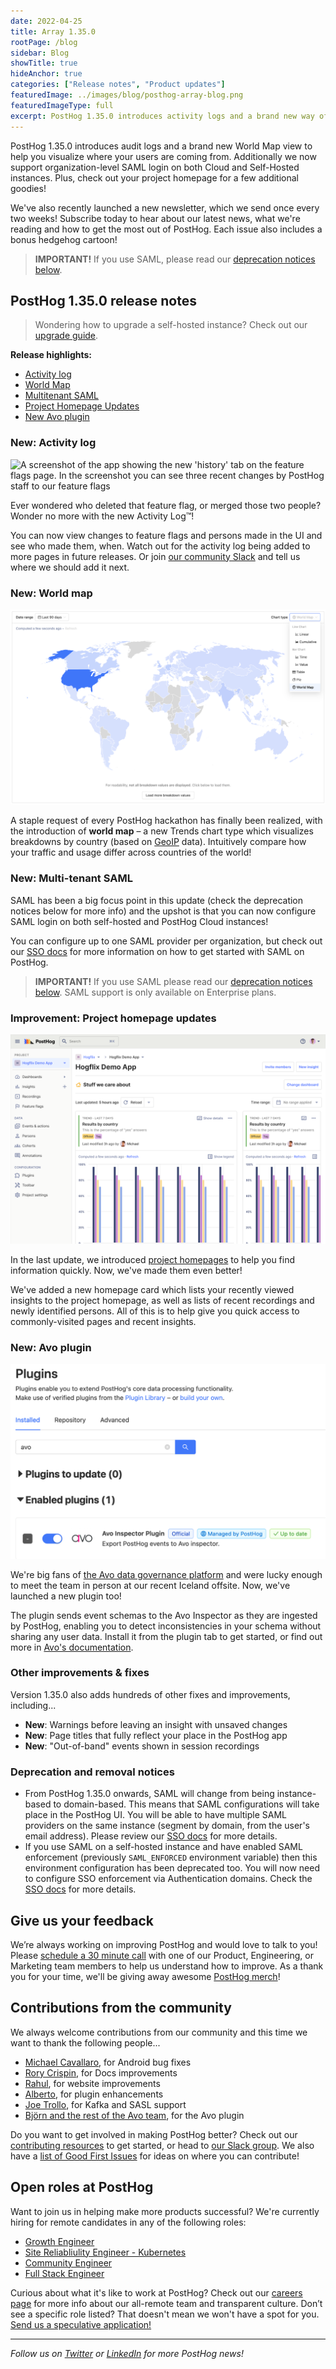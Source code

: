 ```yaml
---
date: 2022-04-25
title: Array 1.35.0
rootPage: /blog
sidebar: Blog
showTitle: true
hideAnchor: true
categories: ["Release notes", "Product updates"]
featuredImage: ../images/blog/posthog-array-blog.png
featuredImageType: full
excerpt: PostHog 1.35.0 introduces activity logs and a brand new way of visualizing where your users are coming from with the World Map. Additionally we now support organization-level SAML login on both Cloud and Self-Hosted instances. Plus check out your Project Homepage for a few additional goodies.
---
```


PostHog 1.35.0 introduces audit logs and a brand new World Map view to help you visualize where your users are coming from. Additionally we now support organization-level SAML login on both Cloud and Self-Hosted instances. Plus, check out your project homepage for a few additional goodies!

We've also recently launched a new newsletter, which we send once every two weeks! Subscribe today to hear about our latest news, what we're reading and how to get the most out of PostHog. Each issue also includes a bonus hedgehog cartoon!

<blockquote class='warning-note'>
<b>IMPORTANT!</b> If you use SAML, please read our <a href="deprecation-and-removal-notices">deprecation notices below</a>.
</blockquote>

## PostHog 1.35.0 release notes

> Wondering how to upgrade a self-hosted instance? Check out our [upgrade guide](/docs/self-host/configure/upgrading-posthog).

**Release highlights:**
- [Activity log](#new-activity-log)
- [World Map](#new-world-map)
- [Multitenant SAML](#new-multitenant-saml)
- [Project Homepage Updates](#improvement-project-homepage-updates)
- [New Avo plugin](#new-avo-plugin)

### New: Activity log
<img width="827" alt="A screenshot of the app showing the new 'history' tab on the feature flags page. In the screenshot you can see three recent changes by PostHog staff to our feature flags" src="https://user-images.githubusercontent.com/984817/164484091-f5dfce0b-c400-4699-ac55-642ccc2bc55b.png" />

Ever wondered who deleted that feature flag, or merged those two people? Wonder no more with the new Activity Log™️!

You can now view changes to feature flags and persons made in the UI and see who made them, when. Watch out for the activity log being added to more pages in future releases. Or join [our community Slack](https://posthog.com/slack) and tell us where we should add it next.

### New: World map
![PostHog - World Map](../images/blog/array/1_35_0_map.png)

A staple request of every PostHog hackathon has finally been realized, with the introduction of **world map** – a new Trends chart type which visualizes breakdowns by country (based on [GeoIP](https://posthog.com/integrations/geoip) data). Intuitively compare how your traffic and usage differ across countries of the world!

### New: Multi-tenant SAML

SAML has been a big focus point in this update (check the deprecation notices below for more info) and the upshot is that you can now configure SAML login on both self-hosted and PostHog Cloud instances! 

You can configure up to one SAML provider per organization, but check out our [SSO docs](/sso) for more information on how to get started with SAML on PostHog. 

<blockquote class='warning-note'>
<b>IMPORTANT!</b> If you use SAML please read our <a href="deprecation-and-removal-notices">deprecation notices below</a>. SAML support is only available on Enterprise plans.
</blockquote>

### Improvement: Project homepage updates
![PostHog - Project Homepages](../images/blog/array/1_34_0-homepage.png)

In the last update, we introduced [project homepages](blog/the-posthog-array-1-34-0#new-homepage) to help you find information quickly. Now, we've made them even better!

We've added a new homepage card which lists your recently viewed insights to the project homepage, as well as lists of recent recordings and newly identified persons. All of this is to help give you quick access to commonly-visited pages and recent insights.

### New: Avo plugin
![PostHog - Avo plugin](../images/blog/array/1_35_0_avo.png)

We're big fans of [the Avo data governance platform](https://www.avo.app/) and were lucky enough to meet the team in person at our recent Iceland offsite. Now, we've launched a new plugin too!

The plugin sends event schemas to the Avo Inspector as they are ingested by PostHog, enabling you to detect inconsistencies in your schema without sharing any user data. Install it from the plugin tab to get started, or find out more in [Avo's documentation](https://www.avo.app/docs/workspace/connect-inspector-to-posthog#step-2-enable-avo-inspector-plugin-in-posthog). 

### Other improvements & fixes
Version 1.35.0 also adds hundreds of other fixes and improvements, including...

- **New**: Warnings before leaving an insight with unsaved changes
- **New**: Page titles that fully reflect your place in the PostHog app
- **New**: "Out-of-band" events shown in session recordings

### Deprecation and removal notices
- From PostHog 1.35.0 onwards, SAML will change from being instance-based to domain-based. This means that SAML configurations will take place in the PostHog UI. You will be able to have multiple SAML providers on the same instance (segment by domain, from the user's email address). Please review our [SSO docs](/sso) for more details.
- If you use SAML on a self-hosted instance and have enabled SAML enforcement (previously `SAML_ENFORCED` environment variable) then this environment configuration has been deprecated too. You will now need to configure SSO enforcement via Authentication domains. Check the [SSO docs](/sso) for more details.

## Give us your feedback
We’re always working on improving PostHog and would love to talk to you! Please [schedule a 30 minute call](https://calendly.com/posthog-feedback) with one of our Product, Engineering, or Marketing team members to help us understand how to improve. As a thank you for your time, we'll be giving away awesome [PostHog merch](https://merch.posthog.com)!

## Contributions from the community
We always welcome contributions from our community and this time we want to thank the following people...

- [Michael Cavallaro](https://github.com/Cavallando), for Android bug fixes
- [Rory Crispin](https://github.com/RoryCrispin), for Docs improvements
- [Rahul](https://github.com/rahul3v), for website improvements
- [Alberto](https://github.com/albtsantos), for plugin enhancements
- [Joe Trollo](https://github.com/joetrollo), for Kafka and SASL support
- [Björn and the rest of the Avo team](https://github.com/bjornj12), for the Avo plugin

Do you want to get involved in making PostHog better? Check out our [contributing resources](/docs/contribute) to get started, or head to [our Slack group](/slack). We also have a [list of Good First Issues](https://github.com/PostHog/posthog/issues?q=is%3Aopen+is%3Aissue+label%3A%22good+first+issue%22) for ideas on where you can contribute!

## Open roles at PostHog
Want to join us in helping make more products successful? We're currently hiring for remote candidates in any of the following roles:

- [Growth Engineer](https://apply.workable.com/posthog/j/F6B73AD2F6/)
- [Site Reliabliulity Engineer - Kubernetes](https://apply.workable.com/posthog/j/7A6F1142D0/)
- [Community Engineer](https://apply.workable.com/posthog/j/449572FD18/)
- [Full Stack Engineer](https://apply.workable.com/posthog/j/2682B00B76/)
  
Curious about what it's like to work at PostHog? Check out our [careers page](https://posthog.com/careers) for more info about our all-remote team and transparent culture. Don’t see a specific role listed? That doesn't mean we won't have a spot for you. [Send us a speculative application!](mailto:careers@posthog.com)

<hr/>

_Follow us on [Twitter](https://twitter.com/PostHog) or [LinkedIn](https://linkedin.com/company/posthog) for more PostHog news!_

<ArrayCTA />
